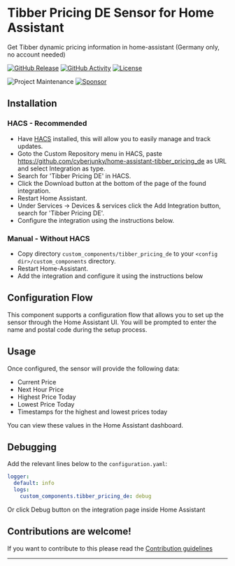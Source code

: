 # Tibber Pricing DE Sensor for Home Assistant

Get Tibber dynamic pricing information in home-assistant (Germany only, no account needed)

[![GitHub Release][releases-shield]][releases]
[![GitHub Activity][commits-shield]][commits]
[![License][license-shield]](LICENSE)

![Project Maintenance][maintenance-shield]
[![Sponsor][sponsor-shield]][sponsor]

## Installation

### HACS - Recommended

- Have [HACS](https://hacs.xyz) installed, this will allow you to easily manage and track updates.
- Goto the Custom Repository menu in HACS, paste https://github.com/cyberjunky/home-assistant-tibber_pricing_de as URL and select Integration as type.
- Search for 'Tibber Pricing DE' in HACS.
- Click the Download button at the bottom of the page of the found integration.
- Restart Home Assistant.
- Under Services -> Devices & services click the Add Integration button, search for 'Tibber Pricing DE'.
- Configure the integration using the instructions below.

### Manual - Without HACS

- Copy directory `custom_components/tibber_pricing_de` to your `<config dir>/custom_components` directory.
- Restart Home-Assistant.
- Add the integration and configure it using the instructions below

## Configuration Flow

This component supports a configuration flow that allows you to set up the sensor through the Home Assistant UI. You will be prompted to enter the name and postal code during the setup process.

## Usage

Once configured, the sensor will provide the following data:

- Current Price
- Next Hour Price
- Highest Price Today
- Lowest Price Today
- Timestamps for the highest and lowest prices today

You can view these values in the Home Assistant dashboard.

## Debugging

Add the relevant lines below to the `configuration.yaml`:

```yaml
logger:
  default: info
  logs:
    custom_components.tibber_pricing_de: debug
```

Or click Debug button on the integration page inside Home Assistant

<!---->

## Contributions are welcome!

If you want to contribute to this please read the [Contribution guidelines](CONTRIBUTING.md)

---

[tibber_pricing_de]: https://github.com/cyberjunky/home-assistant-tibber_pricing_de
[commits-shield]: https://img.shields.io/github/commit-activity/y/cyberjunky/home-assistant-tibber_pricing_de.svg?style=for-the-badge
[commits]: https://github.com/cyberjunky/home-assistant-tibber_pricing_de/commits/main
[license-shield]: https://img.shields.io/github/license/cyberjunky/home-assistant-tibber_pricing_de.svg?style=for-the-badge
[maintenance-shield]: https://img.shields.io/badge/maintainer-%40cyberjunky-blue.svg?style=for-the-badge
[releases-shield]: https://img.shields.io/github/release/cyberjunky/home-assistant-tibber_pricing_de.svg?style=for-the-badge
[releases]: https://github.com/cyberjunky/home-assistant-tibber_pricing_de/releases
[sponsor-shield]: https://img.shields.io/static/v1?label=Sponsor&message=%E2%9D%A4&logo=GitHub&color=%23fe8e86
[sponsor]: https://github.com/sponsors/cyberjunky
